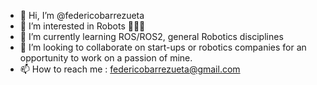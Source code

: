 - 👋 Hi, I’m @federicobarrezueta
- 👀 I’m interested in Robots 🤖🤖🤖
- 🌱 I’m currently learning ROS/ROS2, general Robotics disciplines
- 💞️ I’m looking to collaborate on start-ups or robotics companies for an opportunity to work on a passion of mine.
- 📫 How to reach me : federicobarrezueta@gmail.com

<!---
federicobarrezueta/federicobarrezueta is a ✨ special ✨ repository because its `README.md` (this file) appears on your GitHub profile.
You can click the Preview link to take a look at your changes.
--->
